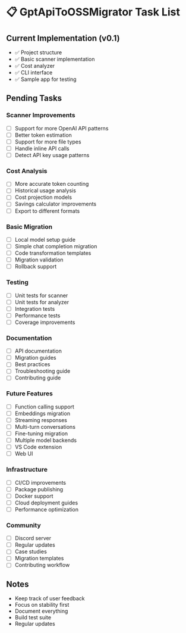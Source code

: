 # 📋 GptApiToOSSMigrator Task List

## Current Implementation (v0.1)
- ✅ Project structure
- ✅ Basic scanner implementation
- ✅ Cost analyzer
- ✅ CLI interface
- ✅ Sample app for testing

## Pending Tasks

### Scanner Improvements
- [ ] Support for more OpenAI API patterns
- [ ] Better token estimation
- [ ] Support for more file types
- [ ] Handle inline API calls
- [ ] Detect API key usage patterns

### Cost Analysis
- [ ] More accurate token counting
- [ ] Historical usage analysis
- [ ] Cost projection models
- [ ] Savings calculator improvements
- [ ] Export to different formats

### Basic Migration
- [ ] Local model setup guide
- [ ] Simple chat completion migration
- [ ] Code transformation templates
- [ ] Migration validation
- [ ] Rollback support

### Testing
- [ ] Unit tests for scanner
- [ ] Unit tests for analyzer
- [ ] Integration tests
- [ ] Performance tests
- [ ] Coverage improvements

### Documentation
- [ ] API documentation
- [ ] Migration guides
- [ ] Best practices
- [ ] Troubleshooting guide
- [ ] Contributing guide

### Future Features
- [ ] Function calling support
- [ ] Embeddings migration
- [ ] Streaming responses
- [ ] Multi-turn conversations
- [ ] Fine-tuning migration
- [ ] Multiple model backends
- [ ] VS Code extension
- [ ] Web UI

### Infrastructure
- [ ] CI/CD improvements
- [ ] Package publishing
- [ ] Docker support
- [ ] Cloud deployment guides
- [ ] Performance optimization

### Community
- [ ] Discord server
- [ ] Regular updates
- [ ] Case studies
- [ ] Migration templates
- [ ] Contributing workflow

## Notes
- Keep track of user feedback
- Focus on stability first
- Document everything
- Build test suite
- Regular updates